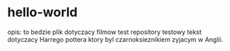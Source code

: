 # hello-world
opis: to bedzie plik dotyczacy filmow
test repository
testowy tekst dotyczacy Harrego pottera ktory byl czarnoksieznikiem zyjacym w Anglii.
